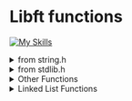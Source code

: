 # Libft functions 
[![My Skills](https://skills.thijs.gg/icons?i=c)]()





<details>
<summary>from string.h</summary>

## from string.h

| Function  | Explanation |
| ------------- | ------------- |
| ft_isalnum | checks if a character is alphanumeric |
| ft_isalpha | checks if a character is alphabetic |
| ft_islower | checks is a character is lowercase |
| ft_isupper | checks is a character is uppercase |
| ft_isdigit | checks is a character is a digit |
| ft_tolower | converts a character to lowercase |
| ft_toupper | converts a character to uppercase |
| ft_atoi | converts a byte string to an integer value |
| ft_strlen | returns the length of a given string |
| ft_strncmp | compares a certain amount of characters of two strings |
| ft_strchr | finds the first occurrence of a character |
| ft_strrchr | finds the last occurence of a character |
| ft_strdup | allocates a copy of a string |
| ft_memchr | searches an array for the first occurrence of a character |
| ft_memcmp | compares two buffers |
| ft_memset | fills a buffer with a character |
| ft_memcpy | copies one buffer to another |
| ft_memmove | moves one buffer to another |
  
</details>

<details>
<summary> from stdlib.h </summary>
  
## from stdlib.h
  
| Function  | Explanation |
| ------------- | ------------- |
| ft_calloc | allocates and zeroes memory |
| ft_malloc | allocates memory |
</details>

<details>
<summary> Other Functions </summary>
  
## Other Functions
  
| Function  | Explanation |
| ------------- | ------------- |
| ft_itoa | converts an integer value to a byte string |
| ft_substr | cuts a string from start point to specified length |
| ft_strtrim | trims a string |
| ft_split | splits a string use a specified delimeter character |
</details>

<details>
<summary> Linked List Functions </summary>
  
## Linked List Functions
  
| Function  | Explanation |
| ------------- | ------------- |
| ft_lstnew | creates a new linked list |
| ft_lstsize | turns linked list size |
| ft_lstlast | turns last linked list element |
| ft_lstiter | iterates all linked list elements and applies specified a function to every elements |
| ft_lstdelone | deletes a linked list element | 
| ft_lstclear | deletes all linked list elements | 
| ft_lstadd_front | adds a element at front of the linked list | 
| ft_lstadd_back | adds a element at back of the linked list |
  
</details>
